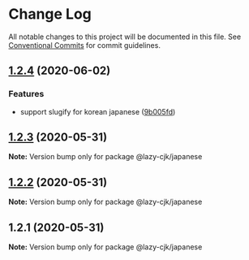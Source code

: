 # Change Log

All notable changes to this project will be documented in this file.
See [Conventional Commits](https://conventionalcommits.org) for commit guidelines.

## [1.2.4](https://github.com/bluelovers/ws-regexp/compare/@lazy-cjk/japanese@1.2.3...@lazy-cjk/japanese@1.2.4) (2020-06-02)


### Features

* support slugify for korean japanese ([9b005fd](https://github.com/bluelovers/ws-regexp/commit/9b005fda87002ae09c86293d11cad30d22e69110))





## [1.2.3](https://github.com/bluelovers/ws-regexp/compare/@lazy-cjk/japanese@1.2.2...@lazy-cjk/japanese@1.2.3) (2020-05-31)

**Note:** Version bump only for package @lazy-cjk/japanese





## [1.2.2](https://github.com/bluelovers/ws-regexp/compare/@lazy-cjk/japanese@1.2.1...@lazy-cjk/japanese@1.2.2) (2020-05-31)

**Note:** Version bump only for package @lazy-cjk/japanese





## 1.2.1 (2020-05-31)

**Note:** Version bump only for package @lazy-cjk/japanese
